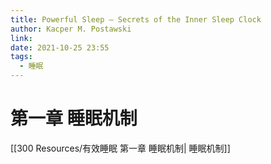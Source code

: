 ```yaml
---
title: Powerful Sleep – Secrets of the Inner Sleep Clock
author: Kacper M. Postawski
link: 
date: 2021-10-25 23:55
tags:
  - 睡眠
---
```



# 第一章 睡眠机制
[[300 Resources/有效睡眠 第一章 睡眠机制| 睡眠机制]]